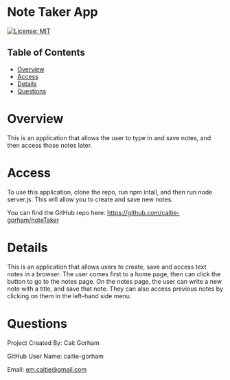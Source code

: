# Note Taker App

[![License: MIT](https://img.shields.io/badge/License-MIT-yellow.svg)](https://opensource.org/licenses/MIT)

## Table of Contents 

* [Overview](#Overview)
* [Access](#Access)
* [Details](#Details)
* [Questions](#Questions)


# Overview

This is an application that allows the user to type in and save notes, and then access those notes later. 

# Access

To use this application, clone the repo, run npm intall, and then run node server.js. This will allow you to create and save new notes. 

You can find the GitHub repo here: https://github.com/caitie-gorham/noteTaker

# Details

This is an application that allows users to create, save and access text notes in a browser. The user comes first to a home page, then can click the button to go to the notes page. On the notes page, the user can write a new note with a title, and save that note. They can also access previous notes by clicking on them in the left-hand side menu. 

# Questions
Project Created By: Cait Gorham

GitHub User Name: caitie-gorham

Email: em.caitie@gmail.com